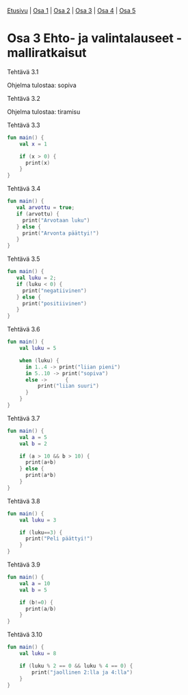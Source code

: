 [Etusivu](README.md) | [Osa 1](osa-1.md) | [Osa 2](osa-2.md) | [Osa 3](osa-3.md) | [Osa 4](osa-4.md) | [Osa 5](osa-5.md)

# Osa 3 Ehto- ja valintalauseet - malliratkaisut

Tehtävä 3.1

Ohjelma tulostaa: sopiva

Tehtävä 3.2

Ohjelma tulostaa: tiramisu

Tehtävä 3.3

```kotlin
fun main() {
    val x = 1

    if (x > 0) {
      print(x)
    }
}
```

Tehtävä 3.4

```kotlin
fun main() {
   val arvottu = true;
   if (arvottu) {
     print("Arvotaan luku")
   } else {
     print("Arvonta päättyi!")
   }
}
```

Tehtävä 3.5

```kotlin
fun main() {
   val luku = 2;
   if (luku < 0) {
     print("negatiivinen")
   } else {
     print("positiivinen")
   }
}
```

Tehtävä 3.6

```kotlin
fun main() {
    val luku = 5

    when (luku) {
      in 1..4 -> print("liian pieni")
      in 5..10 -> print("sopiva")
      else ->      {
          print("liian suuri")
      }
    }
}
```

Tehtävä 3.7

```kotlin
fun main() {
    val a = 5
    val b = 2

    if (a > 10 && b > 10) {
      print(a+b)
    } else {
      print(a*b)
    }
}
```

Tehtävä 3.8

```kotlin
fun main() {
    val luku = 3

    if (luku==3) {
      print("Peli päättyi!")
    }
}
```

Tehtävä 3.9

```kotlin
fun main() {
    val a = 10
    val b = 5

    if (b!=0) {
      print(a/b)
    }
}
```

Tehtävä 3.10

```kotlin
fun main() {
    val luku = 8

    if (luku % 2 == 0 && luku % 4 == 0) {
    	print("jaollinen 2:lla ja 4:lla")
    }
}
```